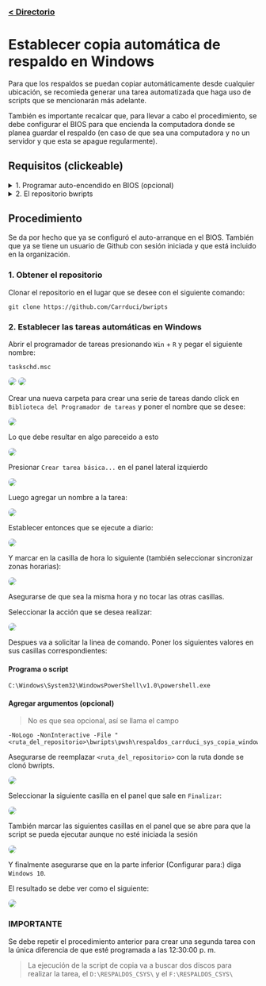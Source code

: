 ### [< Directorio](../directorio.md)

# Establecer copia automática de respaldo en Windows

Para que los respaldos se puedan copiar automáticamente desde cualquier ubicación,
se recomieda generar una tarea automatizada que haga uso de scripts que se
mencionarán más adelante.

También es importante recalcar que, para llevar a cabo el procedimiento, se debe
configurar el BIOS para que encienda la computadora donde se planea guardar el
respaldo (en caso de que sea una computadora y no un servidor y que esta se apague 
regularmente).

## Requisitos (clickeable)

<details>
  <summary>
    <span style="
      display:inline-block;
    "> 
      1. Programar auto-encendido en BIOS (opcional)
    </span>
  </summary>

  Ver [búsqueda de cómo programar auto-encendido](https://www.google.com.mx/search?q=BIOS+auto+encendido&sca_esv=577233357&source=hp&ei=nAg8ZaexKOrHkPIPtZO_sAg&iflsig=AO6bgOgAAAAAZTwWrDgB9y9a7h8c-l2c7rcZrgTAduIl&ved=0ahUKEwin76HT9JaCAxXqI0QIHbXJD4YQ4dUDCAo&uact=5&oq=BIOS+auto+encendido&gs_lp=Egdnd3Mtd2l6IhNCSU9TIGF1dG8gZW5jZW5kaWRvMgUQIRigATIFECEYoAFI3lZQ8wRYqTdwA3gAkAEAmAHTAaABzRiqAQYwLjIwLjG4AQPIAQD4AQGoAgrCAhAQABgDGI8BGOUCGOoCGIwDwgIQEC4YAxiPARjlAhjqAhiMA8ICBRAuGIAEwgIREC4YgAQYsQMYgwEYxwEY0QPCAgsQABiABBixAxiDAcICCBAAGIAEGLEDwgIIEC4YgAQYsQPCAgsQABiKBRixAxiDAcICCxAuGIoFGLEDGIMBwgIFEAAYgATCAgQQABgDwgIIEAAYigUYsQPCAg0QABiABBixAxiDARgKwgIHEAAYgAQYCsICBhAAGBYYHg&sclient=gws-wiz)
  > Depende del modelo y marca de la placa base.
  >
  > Está fuertemente recomendado que la hora de encendido sea ANTES de las 12:30 a. m.
</details>
<details>
  <summary>
    <span style="
      display:inline-block;
    "> 
      2. El repositorio bwripts
    </span>
  </summary>

  Ver [bwripts](https://github.com/Carrduci/bwripts)
  > Al ser un repositorio privado, se requiere una cuenta de github, que esta esté en la organización 
  > [Carrduci](https://github.com/orgs/Carrduci) y tener un token de github generado (github no permite iniciar 
  > sesión en la terminal con contraseña). En caso de no tener acceso, solicitarselo al administrador de la organización.
</details>

## Procedimiento

Se da por hecho que ya se configuró el auto-arranque en el BIOS. También que ya 
se tiene un usuario de Github con sesión iniciada y que está incluido en la
organización.

### 1. Obtener el repositorio

Clonar el repositorio en el lugar que se desee con el siguiente comando:

```
git clone https://github.com/Carrduci/bwripts
```

### 2. Establecer las tareas automáticas en Windows

Abrir el programador de tareas presionando `Win` + `R` y pegar el siguiente nombre:

```
taskschd.msc
```

<img src="../assets/imagenes/abrir_programador_tareas.png" style="border-radius: 20px;">

<img src="../assets/imagenes/ejemplo_programador_tareas.png" style="border-radius: 20px;">

Crear una nueva carpeta para crear una serie de tareas dando click en `Biblioteca del Programador de tareas` y poner el nombre que se desee:

<img src="../assets/imagenes/crear_carpeta_en_programador_tareas.png" style="border-radius: 20px;">

Lo que debe resultar en algo pareceido a esto

<img src="../assets/imagenes/nueva_carpeta_en_programador_tareas.png" style="border-radius: 20px;">

Presionar `Crear tarea básica...` en el panel lateral izquierdo

<img src="../assets/imagenes/nueva_tarea_en_programador_tareas.png" style="border-radius: 20px;">

Luego agregar un nombre a la tarea:

<img src="../assets/imagenes/nombre_tarea_creada.png" style="border-radius: 20px;">

Establecer entonces que se ejecute a diario:

<img src="../assets/imagenes/seleccion_diariamente_tarea_creada.png" style="border-radius: 20px;">

Y marcar en la casilla de hora lo siguiente (también seleccionar sincronizar zonas horarias):

<img src="../assets/imagenes/hora_fuertemente_recomendada_para_copiar_respaldo.png" style="border-radius: 20px;">

Asegurarse de que sea la misma hora y no tocar las otras casillas.

Seleccionar la acción que se desea realizar:

<img src="../assets/imagenes/seleccion_accion_tarea_creada.png" style="border-radius: 20px;">

Despues va a solicitar la linea de comando. Poner los siguientes valores en sus casillas correspondientes:

#### Programa o script
```
C:\Windows\System32\WindowsPowerShell\v1.0\powershell.exe
```
#### Agregar argumentos (opcional) 
> No es que sea opcional, así se llama el campo
```
-NoLogo -NonInteractive -File "<ruta_del_repositorio>\bwripts\pwsh\respaldos_carrduci_sys_copia_windows\copiar_respaldo_csys.ps1"
```
Asegurarse de reemplazar `<ruta_del_repositorio>` con la ruta donde se clonó bwripts.

<img src="../assets/imagenes/seleccion_comandos_tarea_creada.png" style="border-radius: 20px;">

Seleccionar la siguiente casilla en el panel que sale en `Finalizar`:

<img src="../assets/imagenes/seleccion_cuadro_dialogo_tarea_creada.png" style="border-radius: 20px;">

También marcar las siguientes casillas en el panel que se abre para que la script se pueda ejecutar 
aunque no esté iniciada la sesión

<img src="../assets/imagenes/seleccion_panel_usar_como_administrador_tarea_creada.png" style="border-radius: 20px;">

Y finalmente asegurarse que en la parte inferior (Configurar para:) diga `Windows 10`.

El resultado se debe ver como el siguiente:

<img src="../assets/imagenes/resultado_final_tarea_creada.png" style="border-radius: 20px;">

### IMPORTANTE

Se debe repetir el procedimiento anterior para crear una segunda tarea con la única diferencia
de que esté programada a las 12:30:00 p. m.

> La ejecución de la script de copia va a buscar dos discos para realizar la tarea, el `D:\RESPALDOS_CSYS\` y el `F:\RESPALDOS_CSYS\`